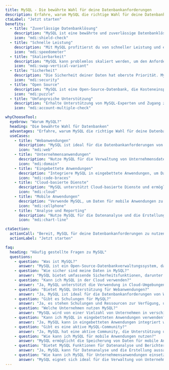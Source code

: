 ```yaml
---
title: MySQL - Die bewährte Wahl für deine Datenbankanforderungen
description: Erfahre, warum MySQL die richtige Wahl für deine Datenbankanforderungen ist. Unsere MySQL-Experten stehen dir zur Seite.
ctaLabel: "Jetzt starten"
benefits:
  - title: "Zuverlässige Datenbanklösung"
    description: "MySQL ist eine bewährte und zuverlässige Datenbanklösung, die weltweit eingesetzt wird."
    icon: "mdi:shield-check"
  - title: "Schnelle Leistung"
    description: "Mit MySQL profitierst du von schneller Leistung und effizienter Datenverarbeitung."
    icon: "mdi:speedometer"
  - title: "Skalierbarkeit"
    description: "MySQL kann problemlos skaliert werden, um den Anforderungen deines Unternehmens gerecht zu werden."
    icon: "mdi:swap-vertical-variant"
  - title: "Sicherheit"
    description: "Die Sicherheit deiner Daten hat oberste Priorität. MySQL bietet umfassende Sicherheitsfunktionen."
    icon: "mdi:security"
  - title: "Open Source"
    description: "MySQL ist eine Open-Source-Datenbank, die Kosteneinsparungen ermöglicht und eine aktive Community bietet."
    icon: "mdi:puzzle"
  - title: "Umfangreiche Unterstützung"
    description: "Erhalte Unterstützung von MySQL-Experten und Zugang zu einer Vielzahl von Ressourcen."
    icon: "mdi:account-multiple-check"

whyChooseTool:
  eyebrow: "Warum MySQL?"
  heading: "Die bewährte Wahl für Datenbanken"
  advantages: "Erfahre, warum MySQL die richtige Wahl für deine Datenbankanforderungen ist und welche Vorteile es bietet."
  useCases:
    - title: "Webanwendungen"
      description: "MySQL ist ideal für die Datenbankanforderungen von Webanwendungen, von Blogs bis zu E-Commerce-Plattformen."
      icon: "mdi:web"
    - title: "Unternehmensanwendungen"
      description: "Nutze MySQL für die Verwaltung von Unternehmensdaten und die Automatisierung von Geschäftsprozessen."
      icon: "mdi:domain"
    - title: "Eingebettete Anwendungen"
      description: "Integriere MySQL in eingebettete Anwendungen, um Daten sicher und effizient zu speichern."
      icon: "mdi:code-braces"
    - title: "Cloud-basierte Dienste"
      description: "MySQL unterstützt Cloud-basierte Dienste und ermöglicht die Skalierung in der Cloud-Umgebung."
      icon: "mdi:cloud"
    - title: "Mobile Anwendungen"
      description: "Verwende MySQL, um Daten für mobile Anwendungen zu speichern und mühelos auf mobile Endgeräte zuzugreifen."
      icon: "mdi:cellphone"
    - title: "Analyse und Reporting"
      description: "Nutze MySQL für die Datenanalyse und die Erstellung aussagekräftiger Berichte für dein Unternehmen."
      icon: "mdi:chart-line"

ctaSection:
  actionCall: "Bereit, MySQL für deine Datenbankanforderungen zu nutzen? Starte jetzt!"
  actionLabel: "Jetzt starten"

faq:
  heading: "Häufig gestellte Fragen zu MySQL"
  questions:
    - question: "Was ist MySQL?"
      answer: "MySQL ist ein Open-Source-Datenbankverwaltungssystem, das für Zuverlässigkeit und Leistung bekannt ist."
    - question: "Wie sicher sind meine Daten in MySQL?"
      answer: "MySQL bietet umfassende Sicherheitsfunktionen, darunter Verschlüsselung und Zugriffskontrollen."
    - question: "Kann ich MySQL in der Cloud verwenden?"
      answer: "Ja, MySQL unterstützt die Verwendung in Cloud-Umgebungen und ermöglicht die Skalierung in der Cloud."
    - question: "Bietet MySQL Unterstützung für Webanwendungen?"
      answer: "Ja, MySQL ist ideal für die Datenbankanforderungen von Webanwendungen, von kleinen Blogs bis zu großen E-Commerce-Plattformen."
    - question: "Gibt es Schulungen für MySQL?"
      answer: "Ja, es stehen Schulungen und Ressourcen zur Verfügung, um MySQL effektiv zu nutzen."
    - question: "Welche Unternehmen nutzen MySQL?"
      answer: "MySQL wird von einer Vielzahl von Unternehmen in verschiedenen Branchen eingesetzt."
    - question: "Kann ich MySQL in eingebetteten Anwendungen verwenden?"
      answer: "Ja, MySQL kann in eingebetteten Anwendungen integriert werden, um Daten sicher zu speichern."
    - question: "Gibt es eine aktive MySQL-Community?"
      answer: "Ja, MySQL hat eine aktive Community, die Unterstützung und Ressourcen bietet."
    - question: "Wie kann ich MySQL für mobile Anwendungen nutzen?"
      answer: "MySQL ermöglicht die Speicherung von Daten für mobile Anwendungen und den einfachen Zugriff auf mobile Endgeräte."
    - question: "Bietet MySQL Funktionen für Datenanalyse und Berichterstellung?"
      answer: "Ja, MySQL kann für Datenanalyse und die Erstellung aussagekräftiger Berichte verwendet werden."
    - question: "Wie kann ich MySQL für Unternehmensanwendungen einsetzen?"
      answer: "MySQL eignet sich ideal für die Verwaltung von Unternehmensdaten und die Automatisierung von Geschäftsprozessen."
---
```


